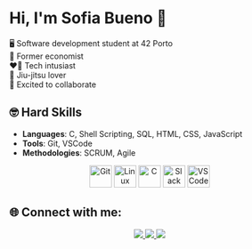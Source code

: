 # Hi, I'm Sofia Bueno 👋

🖥️ Software development student at 42 Porto  
🤑 Former economist  
❤️‍🔥 Tech intusiast  
🥋 Jiu-jitsu lover  
🚀 Excited to collaborate  

## 🤓 Hard Skills
- **Languages**: C, Shell Scripting, SQL, HTML, CSS, JavaScript
- **Tools**: Git, VSCode
- **Methodologies**: SCRUM, Agile

<div align="center">
    <img src="https://cdn.jsdelivr.net/gh/devicons/devicon/icons/git/git-original.svg" alt="Git" width="40" height="40"/>
    <img src="https://cdn.jsdelivr.net/gh/devicons/devicon/icons/linux/linux-original.svg" alt="Linux" width="40" height="40"/>
    <img src="https://cdn.jsdelivr.net/gh/devicons/devicon/icons/c/c-original.svg" alt="C" width="40" height="40"/>
    <img src="https://cdn.jsdelivr.net/gh/devicons/devicon/icons/slack/slack-original.svg" alt="Slack" width="40" height="40"/>
    <img src="https://cdn.jsdelivr.net/gh/devicons/devicon/icons/vscode/vscode-original.svg" alt="VSCode" width="40" height="40"/>
</div>


## 🌐 Connect with me:
<div align="center">
  <a href="https://instagram.com/sofiabuenos">
    <img src="https://img.shields.io/badge/-Instagram-E4405F?style=for-the-badge&logo=instagram&logoColor=white" />
  </a>
  <a href="mailto:sofiabuenosl@outlook.com">
    <img src="https://img.shields.io/badge/-Outlook-0078D4?style=for-the-badge&logo=microsoft-outlook&logoColor=white" />
  </a>
  <a href="https://linkedin.com/in/sofiabuenos">
    <img src="https://img.shields.io/badge/-LinkedIn-0077B5?style=for-the-badge&logo=linkedin&logoColor=white" />
  </a>
</div>


<!---
sofiabuenos/sofiabuenos is a ✨ special ✨ repository because its `README.md` (this file) appears on your GitHub profile.
You can click the Preview link to take a look at your changes.
--->
